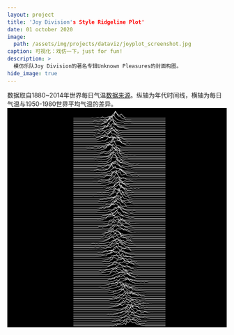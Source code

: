 ```yaml
---
layout: project
title: 'Joy Division's Style Ridgeline Plot'
date: 01 october 2020
image:  
  path: /assets/img/projects/dataviz/joyplot_screenshot.jpg
caption: 可视化：戏仿一下，just for fun!
description: >
  模仿乐队Joy Division的著名专辑Unknown Pleasures的封面构图。
hide_image: true
---
```

数据取自1880~2014年世界每日气温[数据来源](http://berkeleyearth.lbl.gov/auto/Global/Complete_TAVG_daily.txt)。纵轴为年代时间线，横轴为每日气温与1950-1980世界平均气温的差异。
<img src="/assets/img/projects/dataviz/joyplot.png" alt="" />
